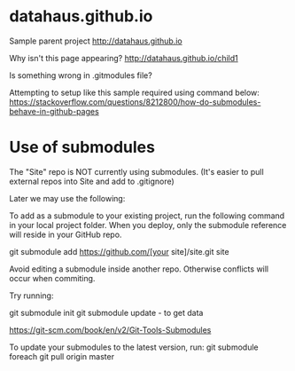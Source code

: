 # datahaus.github.io
Sample parent project
http://datahaus.github.io

Why isn't this page appearing?
http://datahaus.github.io/child1

Is something wrong in .gitmodules file?

Attempting to setup like this sample required using command below:
https://stackoverflow.com/questions/8212800/how-do-submodules-behave-in-github-pages


# Use of submodules

The "Site" repo is NOT currently using submodules. 
(It's easier to pull external repos into Site and add to .gitignore)

Later we may use the following:

To add as a submodule to your existing project, run the following command in your local project folder.
When you deploy, only the submodule reference will reside in your GitHub repo.

git submodule add https://github.com/[your site]/site.git site

Avoid editing a submodule inside another repo. Otherwise conflicts will occur when commiting.

Try running:

git submodule init
git submodule update - to get data

https://git-scm.com/book/en/v2/Git-Tools-Submodules

To update your submodules to the latest version, run:
git submodule foreach git pull origin master
